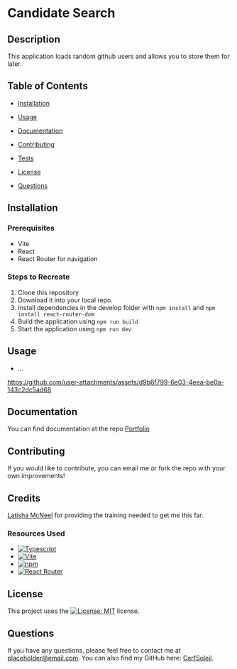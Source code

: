# Candidate Search

  ## Description
  This application loads random github users and allows you to store them for later.


  ## Table of Contents

  - [Installation](#installation)

  - [Usage](#usage)

  - [Documentation](#documentation)

  - [Contributing](#contributing)

  - [Tests](#tests)

  - [License](#license)

  - [Questions](#questions)


  ## Installation

  ### Prerequisites
  - Vite
  - React
  - React Router for navigation

  ### Steps to Recreate
  1. Clone this repository
  2. Download it into your local repo.
  3. Install dependencies in the develop folder with `npm install` and `npm install react-router-dom`
  4. Build the application using `npm run build`
  5. Start the application using `npm run dev`


  ## Usage
  * ...
    
https://github.com/user-attachments/assets/d9b6f799-6e03-4eea-be0a-143c2dc5ad68




  ## Documentation

  You can find documentation at the repo [Portfolio](https://github.com/CerfSoleil/M13_Candidate_Search)


  ## Contributing

  If you would like to contribute, you can email me or fork the repo with your own improvements!


  ## Credits

  [Latisha McNeel](https://github.com/lmcneel) for providing the training needed to get me this far.
  
  ### Resources Used
  * [![Typescript](https://img.shields.io/badge/TypeScript-3178C6?style=for-the-badge&logo=typescript&logoColor=white)](https://www.typescriptlang.org/)
  * [![Vite](https://img.shields.io/badge/Vite-646CFF?style=for-the-badge&logo=Vite&logoColor=white)](https://vite.dev/)
  * [![npm](https://img.shields.io/badge/npm-CB3837?style=for-the-badge&logo=npm&logoColor=white)](https://www.npmjs.com)
  * [![React Router](https://img.shields.io/badge/-React%20Router-CA4245?logo=react-router)](https://reactrouter.com/)


  ## License

  This project uses the [![License: MIT](https://img.shields.io/badge/License-MIT-yellow.svg)](https://opensource.org/licenses/MIT) license.



  ## Questions

If you have any questions, please feel free to contact me at placeholder@email.com. You can also find my GitHub here: [CerfSoleil](https://github.com/CerfSoleil).
